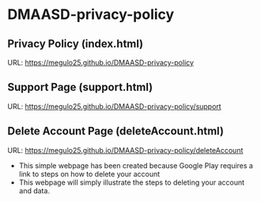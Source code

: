 # DMAASD-privacy-policy

## Privacy Policy (index.html)

URL: https://megulo25.github.io/DMAASD-privacy-policy

## Support Page (support.html)

URL: https://megulo25.github.io/DMAASD-privacy-policy/support

## Delete Account Page (deleteAccount.html)

URL: https://megulo25.github.io/DMAASD-privacy-policy/deleteAccount

- This simple webpage has been created because Google Play requires a link to steps on how to delete your account
- This webpage will simply illustrate the steps to deleting your account and data.
